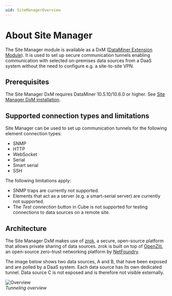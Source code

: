 ```yaml
---
uid: SiteManagerOverview
---
```


# About Site Manager

The Site Manager module is available as a DxM ([DataMiner Extension Module](xref:DataMinerExtensionModules)). It is used to set up secure communication tunnels enabling communication with selected on-premises data sources from a DaaS system without the need to configure e.g. a site-to-site VPN.

## Prerequisites

The Site Manager DxM requires DataMiner 10.5.10/10.6.0 or higher. See [Site Manager DxM installation](xref:SiteManagerGettingStarted#site-manager-dxm-installation).

## Supported connection types and limitations

Site Manager can be used to set up communication tunnels for the following element connection types:

- SNMP
- HTTP
- WebSocket
- Serial
- Smart serial
- SSH

The following limitations apply:

- SNMP traps are currently not supported.
- Elements that act as a server (e.g. a smart-serial server) are currently not supported.
- The *Test connection* button in Cube is not supported for testing connections to data sources on a remote site.

## Architecture

The Site Manager DxM makes use of [zrok](https://zrok.io/), a secure, open-source platform that allows private sharing of data sources. zrok is built on top of [OpenZiti](https://openziti.io/), an open-source zero-trust networking platform by [NetFoundry](https://netfoundry.io/).

The image below shows two data sources, A and B, that have been exposed and are polled by a DaaS system. Each data source has its own dedicated tunnel. Data source C is not exposed and is therefore not visible externally.

![Overview](~/dataminer/images/SiteManagerOverview.png)<br>*Tunneling overview*
